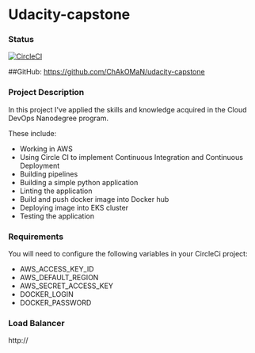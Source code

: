 # Udacity-capstone
### Status
[![CircleCI](https://circleci.com/gh/ChAkOMaN/udacity-capstone/tree/main.svg?style=svg)](https://app.circleci.com/pipelines/github/ChAkOMaN/udacity-capstone/tree/main)

##GitHub:
https://github.com/ChAkOMaN/udacity-capstone

### Project Description
In this project I've applied the skills and knowledge acquired in the Cloud DevOps Nanodegree program. 

These include:
- Working in AWS
- Using Circle CI to implement Continuous Integration and Continuous Deployment
- Building pipelines
- Building a simple python application
- Linting the application
- Build and push docker image into Docker hub
- Deploying image into EKS cluster
- Testing the application

### Requirements
You will need to configure the following variables in your CircleCi project:
- AWS_ACCESS_KEY_ID
- AWS_DEFAULT_REGION
- AWS_SECRET_ACCESS_KEY
- DOCKER_LOGIN
- DOCKER_PASSWORD

### Load Balancer
http://